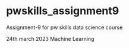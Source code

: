 # pwskills_assignment9
Assignment-9 for pw skills data science course

24th march 2023 Machine Learning
